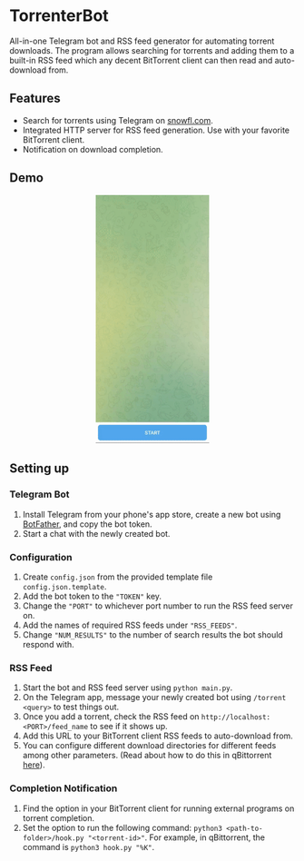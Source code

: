 # TorrenterBot
All-in-one Telegram bot and RSS feed generator for automating torrent downloads. The program allows searching for torrents and adding them to a built-in RSS feed which any decent BitTorrent client can then read and auto-download from. 

## Features
- Search for torrents using Telegram on [snowfl.com](https://snowfl.com).
- Integrated HTTP server for RSS feed generation. Use with your favorite BitTorrent client.
- Notification on download completion.

## Demo
<p align="center">
  <img src="demo.gif" style="width: 200px"/>
</p>

## Setting up
### Telegram Bot
1. Install Telegram from your phone's app store, create a new bot using [BotFather](https://t.me/BotFather), and copy the bot token.
2. Start a chat with the newly created bot.

### Configuration
1. Create `config.json` from the provided template file `config.json.template`.
2. Add the bot token to the `"TOKEN"` key.
3. Change the `"PORT"` to whichever port number to run the RSS feed server on.
4. Add the names of required RSS feeds under `"RSS_FEEDS"`.
5. Change `"NUM_RESULTS"` to the number of search results the bot should respond with.

### RSS Feed
1. Start the bot and RSS feed server using `python main.py`.
2. On the Telegram app, message your newly created bot using `/torrent <query>` to test things out.
3. Once you add a torrent, check the RSS feed on `http://localhost:<PORT>/feed_name` to see if it shows up. 
4. Add this URL to your BitTorrent client RSS feeds to auto-download from. 
5. You can configure different download directories for different feeds among other parameters. (Read about how to do this in qBittorrent [here](https://thewiki.moe/tutorials/rss/)).


### Completion Notification
1. Find the option in your BitTorrent client for running external programs on torrent completion.
2. Set the option to run the following command: `python3 <path-to-folder>/hook.py "<torrent-id>"`. For example, in qBittorrent, the command is `python3 hook.py "%K"`.
